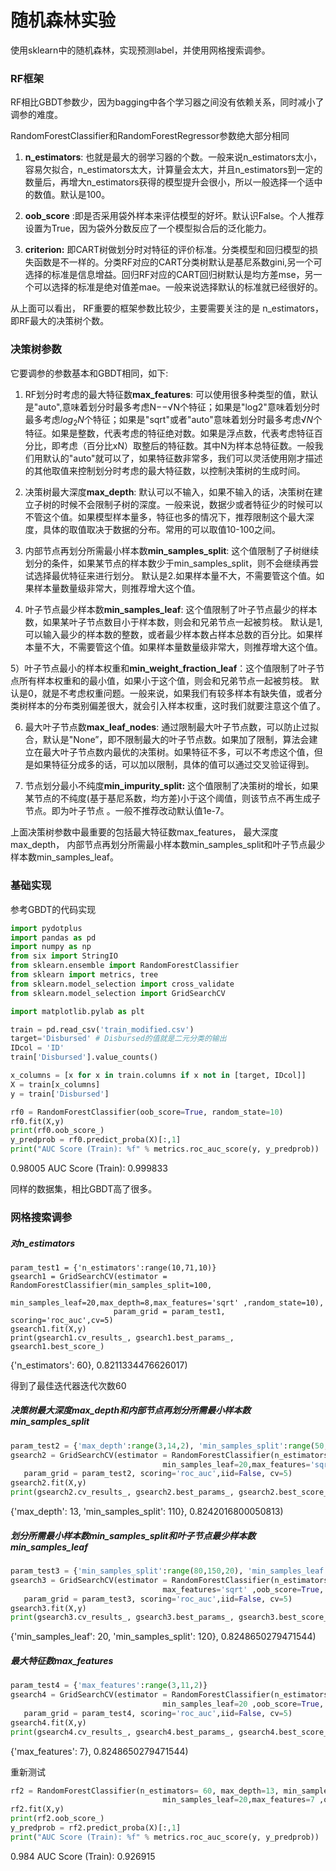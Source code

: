 # 随机森林实验

使用sklearn中的随机森林，实现预测label，并使用网格搜索调参。

### RF框架

RF相比GBDT参数少，因为bagging中各个学习器之间没有依赖关系，同时减小了调参的难度。

RandomForestClassifier和RandomForestRegressor参数绝大部分相同

1) **n_estimators**: 也就是最大的弱学习器的个数。一般来说n_estimators太小，容易欠拟合，n_estimators太大，计算量会太大，并且n_estimators到一定的数量后，再增大n_estimators获得的模型提升会很小，所以一般选择一个适中的数值。默认是100。

2) **oob_score** :即是否采用袋外样本来评估模型的好坏。默认识False。个人推荐设置为True，因为袋外分数反应了一个模型拟合后的泛化能力。

3) **criterion:** 即CART树做划分时对特征的评价标准。分类模型和回归模型的损失函数是不一样的。分类RF对应的CART分类树默认是基尼系数gini,另一个可选择的标准是信息增益。回归RF对应的CART回归树默认是均方差mse，另一个可以选择的标准是绝对值差mae。一般来说选择默认的标准就已经很好的。

从上面可以看出， RF重要的框架参数比较少，主要需要关注的是 n_estimators，即RF最大的决策树个数。

### 决策树参数

它要调参的参数基本和GBDT相同，如下:

1) RF划分时考虑的最大特征数**max_features**: 可以使用很多种类型的值，默认是"auto",意味着划分时最多考虑N−−√N个特征；如果是"log2"意味着划分时最多考虑$log_2N$个特征；如果是"sqrt"或者"auto"意味着划分时最多考虑$√N$个特征。如果是整数，代表考虑的特征绝对数。如果是浮点数，代表考虑特征百分比，即考虑（百分比xN）取整后的特征数。其中N为样本总特征数。一般我们用默认的"auto"就可以了，如果特征数非常多，我们可以灵活使用刚才描述的其他取值来控制划分时考虑的最大特征数，以控制决策树的生成时间。

2) 决策树最大深度**max_depth**: 默认可以不输入，如果不输入的话，决策树在建立子树的时候不会限制子树的深度。一般来说，数据少或者特征少的时候可以不管这个值。如果模型样本量多，特征也多的情况下，推荐限制这个最大深度，具体的取值取决于数据的分布。常用的可以取值10-100之间。

3) 内部节点再划分所需最小样本数**min_samples_split**: 这个值限制了子树继续划分的条件，如果某节点的样本数少于min_samples_split，则不会继续再尝试选择最优特征来进行划分。 默认是2.如果样本量不大，不需要管这个值。如果样本量数量级非常大，则推荐增大这个值。

4) 叶子节点最少样本数**min_samples_leaf**: 这个值限制了叶子节点最少的样本数，如果某叶子节点数目小于样本数，则会和兄弟节点一起被剪枝。 默认是1,可以输入最少的样本数的整数，或者最少样本数占样本总数的百分比。如果样本量不大，不需要管这个值。如果样本量数量级非常大，则推荐增大这个值。

5）叶子节点最小的样本权重和**min_weight_fraction_leaf**：这个值限制了叶子节点所有样本权重和的最小值，如果小于这个值，则会和兄弟节点一起被剪枝。 默认是0，就是不考虑权重问题。一般来说，如果我们有较多样本有缺失值，或者分类树样本的分布类别偏差很大，就会引入样本权重，这时我们就要注意这个值了。

6) 最大叶子节点数**max_leaf_nodes**: 通过限制最大叶子节点数，可以防止过拟合，默认是"None”，即不限制最大的叶子节点数。如果加了限制，算法会建立在最大叶子节点数内最优的决策树。如果特征不多，可以不考虑这个值，但是如果特征分成多的话，可以加以限制，具体的值可以通过交叉验证得到。

7) 节点划分最小不纯度**min_impurity_split:** 这个值限制了决策树的增长，如果某节点的不纯度(基于基尼系数，均方差)小于这个阈值，则该节点不再生成子节点。即为叶子节点 。一般不推荐改动默认值1e-7。

上面决策树参数中最重要的包括最大特征数max_features， 最大深度max_depth， 内部节点再划分所需最小样本数min_samples_split和叶子节点最少样本数min_samples_leaf。

### 基础实现

参考GBDT的代码实现

```python
import pydotplus
import pandas as pd
import numpy as np
from six import StringIO
from sklearn.ensemble import RandomForestClassifier
from sklearn import metrics, tree
from sklearn.model_selection import cross_validate
from sklearn.model_selection import GridSearchCV

import matplotlib.pylab as plt

train = pd.read_csv('train_modified.csv')
target='Disbursed' # Disbursed的值就是二元分类的输出
IDcol = 'ID'
train['Disbursed'].value_counts()

x_columns = [x for x in train.columns if x not in [target, IDcol]]
X = train[x_columns]
y = train['Disbursed']

rf0 = RandomForestClassifier(oob_score=True, random_state=10)
rf0.fit(X,y)
print(rf0.oob_score_)
y_predprob = rf0.predict_proba(X)[:,1]
print("AUC Score (Train): %f" % metrics.roc_auc_score(y, y_predprob))
```

0.98005
AUC Score (Train): 0.999833

同样的数据集，相比GBDT高了很多。

### 网格搜索调参

##### 对n_estimators

```
param_test1 = {'n_estimators':range(10,71,10)}
gsearch1 = GridSearchCV(estimator = RandomForestClassifier(min_samples_split=100,
                                  min_samples_leaf=20,max_depth=8,max_features='sqrt' ,random_state=10),
                       param_grid = param_test1, scoring='roc_auc',cv=5)
gsearch1.fit(X,y)
print(gsearch1.cv_results_, gsearch1.best_params_, gsearch1.best_score_)
```

{'n_estimators': 60},
0.8211334476626017)

得到了最佳迭代器迭代次数60

##### 决策树最大深度max_depth和内部节点再划分所需最小样本数min_samples_split

```python
param_test2 = {'max_depth':range(3,14,2), 'min_samples_split':range(50,201,20)}
gsearch2 = GridSearchCV(estimator = RandomForestClassifier(n_estimators= 60,
                                  min_samples_leaf=20,max_features='sqrt' ,oob_score=True, random_state=10),
   param_grid = param_test2, scoring='roc_auc',iid=False, cv=5)
gsearch2.fit(X,y)
print(gsearch2.cv_results_, gsearch2.best_params_, gsearch2.best_score_)
```

{'max_depth': 13, 'min_samples_split': 110},
0.8242016800050813)

##### 划分所需最小样本数min_samples_split和叶子节点最少样本数min_samples_leaf

```python
param_test3 = {'min_samples_split':range(80,150,20), 'min_samples_leaf':range(10,60,10)}
gsearch3 = GridSearchCV(estimator = RandomForestClassifier(n_estimators= 60, max_depth=13,
                                  max_features='sqrt' ,oob_score=True, random_state=10),
   param_grid = param_test3, scoring='roc_auc',iid=False, cv=5)
gsearch3.fit(X,y)
print(gsearch3.cv_results_, gsearch3.best_params_, gsearch3.best_score_)
```

{'min_samples_leaf': 20, 'min_samples_split': 120},
0.8248650279471544)

##### 最大特征数max_features

```python
param_test4 = {'max_features':range(3,11,2)}
gsearch4 = GridSearchCV(estimator = RandomForestClassifier(n_estimators= 60, max_depth=13, min_samples_split=120,
                                  min_samples_leaf=20 ,oob_score=True, random_state=10),
   param_grid = param_test4, scoring='roc_auc',iid=False, cv=5)
gsearch4.fit(X,y)
print(gsearch4.cv_results_, gsearch4.best_params_, gsearch4.best_score_)
```

{'max_features': 7},
0.8248650279471544)



重新测试

```python
rf2 = RandomForestClassifier(n_estimators= 60, max_depth=13, min_samples_split=120,
                                  min_samples_leaf=20,max_features=7 ,oob_score=True, random_state=10)
rf2.fit(X,y)
print(rf2.oob_score_)
y_predprob = rf2.predict_proba(X)[:,1]
print("AUC Score (Train): %f" % metrics.roc_auc_score(y, y_predprob))
```

0.984
AUC Score (Train): 0.926915











